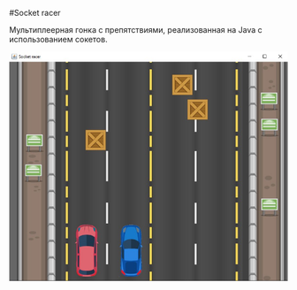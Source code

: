 #Socket racer

Мультиплеерная гонка с препятствиями, реализованная на Java с использованием сокетов.

![alt text](https://github.com/ankov77/socket-racer/blob/master/screenshots/preview.jpg?raw=true)

